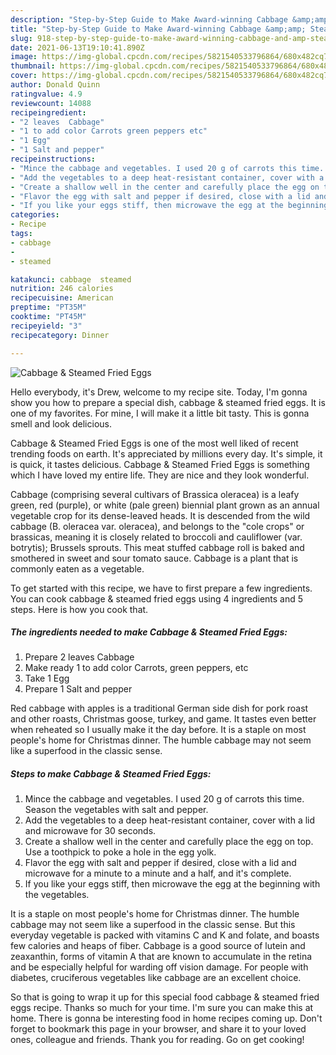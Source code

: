 ```yaml
---
description: "Step-by-Step Guide to Make Award-winning Cabbage &amp;amp; Steamed Fried Eggs"
title: "Step-by-Step Guide to Make Award-winning Cabbage &amp;amp; Steamed Fried Eggs"
slug: 918-step-by-step-guide-to-make-award-winning-cabbage-and-amp-steamed-fried-eggs
date: 2021-06-13T19:10:41.890Z
image: https://img-global.cpcdn.com/recipes/5821540533796864/680x482cq70/cabbage-steamed-fried-eggs-recipe-main-photo.jpg
thumbnail: https://img-global.cpcdn.com/recipes/5821540533796864/680x482cq70/cabbage-steamed-fried-eggs-recipe-main-photo.jpg
cover: https://img-global.cpcdn.com/recipes/5821540533796864/680x482cq70/cabbage-steamed-fried-eggs-recipe-main-photo.jpg
author: Donald Quinn
ratingvalue: 4.9
reviewcount: 14088
recipeingredient:
- "2 leaves  Cabbage"
- "1 to add color Carrots green peppers etc"
- "1 Egg"
- "1 Salt and pepper"
recipeinstructions:
- "Mince the cabbage and vegetables. I used 20 g of carrots this time. Season the vegetables with salt and pepper."
- "Add the vegetables to a deep heat-resistant container, cover with a lid and microwave for 30 seconds."
- "Create a shallow well in the center and carefully place the egg on top. Use a toothpick to poke a hole in the egg yolk."
- "Flavor the egg with salt and pepper if desired, close with a lid and microwave for a minute to a minute and a half, and it&#39;s complete."
- "If you like your eggs stiff, then microwave the egg at the beginning with the vegetables."
categories:
- Recipe
tags:
- cabbage
- 
- steamed

katakunci: cabbage  steamed 
nutrition: 246 calories
recipecuisine: American
preptime: "PT35M"
cooktime: "PT45M"
recipeyield: "3"
recipecategory: Dinner

---
```



![Cabbage &amp; Steamed Fried Eggs](https://img-global.cpcdn.com/recipes/5821540533796864/680x482cq70/cabbage-steamed-fried-eggs-recipe-main-photo.jpg)

Hello everybody, it's Drew, welcome to my recipe site. Today, I'm gonna show you how to prepare a special dish, cabbage &amp; steamed fried eggs. It is one of my favorites. For mine, I will make it a little bit tasty. This is gonna smell and look delicious.

Cabbage &amp; Steamed Fried Eggs is one of the most well liked of recent trending foods on earth. It's appreciated by millions every day. It's simple, it is quick, it tastes delicious. Cabbage &amp; Steamed Fried Eggs is something which I have loved my entire life. They are nice and they look wonderful.

Cabbage (comprising several cultivars of Brassica oleracea) is a leafy green, red (purple), or white (pale green) biennial plant grown as an annual vegetable crop for its dense-leaved heads. It is descended from the wild cabbage (B. oleracea var. oleracea), and belongs to the &#34;cole crops&#34; or brassicas, meaning it is closely related to broccoli and cauliflower (var. botrytis); Brussels sprouts. This meat stuffed cabbage roll is baked and smothered in sweet and sour tomato sauce. Cabbage is a plant that is commonly eaten as a vegetable.


To get started with this recipe, we have to first prepare a few ingredients. You can cook cabbage &amp; steamed fried eggs using 4 ingredients and 5 steps. Here is how you cook that.

<!--inarticleads1-->

##### The ingredients needed to make Cabbage &amp; Steamed Fried Eggs:

1. Prepare 2 leaves  Cabbage
1. Make ready 1 to add color Carrots, green peppers, etc
1. Take 1 Egg
1. Prepare 1 Salt and pepper


Red cabbage with apples is a traditional German side dish for pork roast and other roasts, Christmas goose, turkey, and game. It tastes even better when reheated so I usually make it the day before. It is a staple on most people&#39;s home for Christmas dinner. The humble cabbage may not seem like a superfood in the classic sense. 

<!--inarticleads2-->

##### Steps to make Cabbage &amp; Steamed Fried Eggs:

1. Mince the cabbage and vegetables. I used 20 g of carrots this time. Season the vegetables with salt and pepper.
1. Add the vegetables to a deep heat-resistant container, cover with a lid and microwave for 30 seconds.
1. Create a shallow well in the center and carefully place the egg on top. Use a toothpick to poke a hole in the egg yolk.
1. Flavor the egg with salt and pepper if desired, close with a lid and microwave for a minute to a minute and a half, and it&#39;s complete.
1. If you like your eggs stiff, then microwave the egg at the beginning with the vegetables.


It is a staple on most people&#39;s home for Christmas dinner. The humble cabbage may not seem like a superfood in the classic sense. But this everyday vegetable is packed with vitamins C and K and folate, and boasts few calories and heaps of fiber. Cabbage is a good source of lutein and zeaxanthin, forms of vitamin A that are known to accumulate in the retina and be especially helpful for warding off vision damage. For people with diabetes, cruciferous vegetables like cabbage are an excellent choice. 

So that is going to wrap it up for this special food cabbage &amp; steamed fried eggs recipe. Thanks so much for your time. I'm sure you can make this at home. There is gonna be interesting food in home recipes coming up. Don't forget to bookmark this page in your browser, and share it to your loved ones, colleague and friends. Thank you for reading. Go on get cooking!
